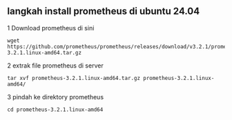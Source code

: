 ## langkah install prometheus di ubuntu 24.04
1 Download prometheus di sini
```
wget https://github.com/prometheus/prometheus/releases/download/v3.2.1/prometheus-3.2.1.linux-amd64.tar.gz
```
2 extrak file prometheus di server
```
tar xvf prometheus-3.2.1.linux-amd64.tar.gz prometheus-3.2.1.linux-amd64/
```
3 pindah ke direktory prometheus
```
cd prometheus-3.2.1.linux-amd64
```

